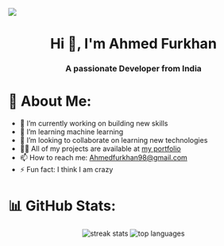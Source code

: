 [![](https://visitcount.itsvg.in/api?id=ahmedfurkhan&icon=8&color=1)](https://visitcount.itsvg.in)

<h1 align="center">Hi 👋, I'm Ahmed Furkhan</h1>
<h3 align="center">A passionate Developer from India</h3>

# 💫 About Me:
- 🔭 I’m currently working on building new skills
- 🌱 I’m learning machine learning
- 👯 I’m looking to collaborate on learning new technologies
- 👨‍💻 All of my projects are available at [my portfolio](https://ahmedfurkhan.github.io/portfolio.io/)
- 📫 How to reach me: [Ahmedfurkhan98@gmail.com](mailto:Ahmedfurkhan98@gmail.com)
- ⚡ Fun fact: I think I am crazy

# 📊 GitHub Stats:
<p align="center">
  <img src="https://github-readme-streak-stats.herokuapp.com/?user=ahmedfurkhan&theme=dark&hide_border=false" alt="streak stats" />
  <img src="https://github-readme-stats.vercel.app/api/top-langs/?username=ahmedfurkhan&theme=dark&hide_border=false&include_all_commits=false&count_private=false&layout=compact" alt="top languages" />
</p>
